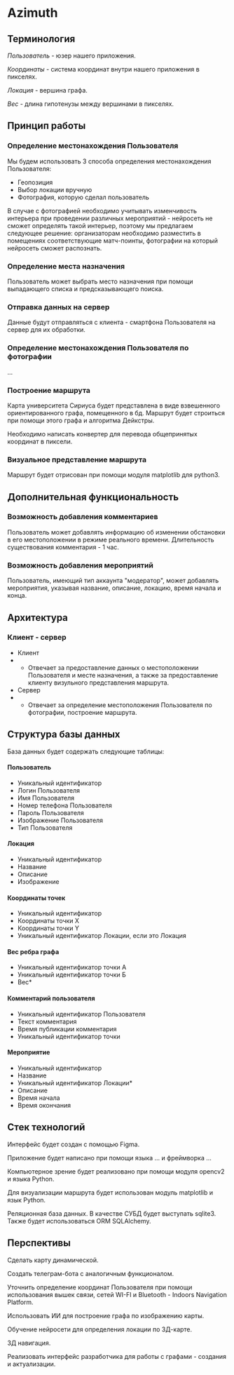 # Azimuth

## Терминология

*Пользователь* - юзер нашего приложения.

*Координаты* - система координат внутри нашего приложения в пикселях.

*Локация* - вершина графа.

*Вес* - длина гипотенузы между вершинами в пикселях.

## Принцип работы

### Определение местонахождения Пользователя

Мы будем использовать 3 способа определения местонахождения Пользователя:

 - Геопозиция
 - Выбор локации вручную
 - Фотография, которую сделал пользователь

В случае с фотографией необходимо учитывать изменчивость интерьера при проведении различных мероприятий - нейросеть не сможет определять такой интерьер, поэтому мы предлагаем следующее решение:
организаторам необходимо разместить в помещениях соответствующие матч-поинты, фотографии на который нейросеть сможет распознать.

### Определение места назначения

Пользователь может выбрать место назначения при помощи выпадающего списка и предсказывающего поиска.

### Отправка данных на сервер

Данные будут отправляться с клиента - смартфона Пользователя на сервер для их обработки.

### Определение местонахождения Пользователя по фотографии

...

### Построение маршрута

Карта университета Сириуса будет представлена в виде взвешенного ориентированного графа, помещенного в бд. Маршрут будет строиться при помощи этого графа и алгоритма Дейкстры.

Необходимо написать конвертер для перевода общепринятых координат в пиксели.

### Визуальное представление маршрута

Маршрут будет отрисован при помощи модуля matplotlib для python3.

## Дополнительная функциональность

### Возможность добавления комментариев

Пользователь может добавлять информацию об изменении обстановки в его местоположении в режиме реального времени. Длительность существования комментария - 1 час.

### Возможность добавления мероприятий

Пользователь, имеющий тип аккаунта "модератор", может добавлять мероприятия, указывая название, описание, локацию, время начала и конца.

## Архитектура

### Клиент - сервер
- Клиент
- - Отвечает за предоставление данных о местоположении Пользователя и месте назначения, а также за предоставление клиенту визульного представления маршрута.
- Сервер
- - Отвечает за определение местоположения Пользователя по фотографии, построение маршрута.

## Структура базы данных

База данных будет содержать следующие таблицы:

#### Пользователь
- Уникальный идентификатор
- Логин Пользователя
- Имя Пользователя
- Номер телефона Пользователя
- Пароль Пользователя
- Изображение Пользователя
- Тип Пользователя

#### Локация
- Уникальный идентификатор
- Название
- Описание
- Изображение

#### Координаты точек
- Уникальный идентификатор
- Координаты точки X
- Координаты точки Y
- Уникальный идентификатор Локации, если это Локация

#### Вес ребра графа
- Уникальный идентификатор точки А
- Уникальный идентификатор точки Б
- Вес*

#### Комментарий пользователя
- Уникальный идентификатор Пользователя
- Текст комментария
- Время публикации комментария
- Уникальный идентификатор точки

#### Мероприятие
- Уникальный идентификатор
- Название
- Уникальный идентификатор Локации*
- Описание
- Время начала
- Время окончания

## Стек технологий

Интерфейс будет создан с помощью Figma.

Приложение будет написано при помощи языка ... и фреймворка ...

Компьютерное зрение будет реализовано при помощи модуля opencv2 и языка Python.

Для визуализации маршрута будет использован модуль matplotlib и язык Python.

Реляционная база данных. В качестве СУБД будет выступать sqlite3. Также будет использоваться ORM SQLAlchemy.

## Перспективы

Сделать карту динамической.

Создать телеграм-бота с аналогичным функционалом.

Уточнить определение координат Пользователя при помощи использования вышек связи, сетей WI-FI и Bluetooth - Indoors Navigation Platform.

Использовать ИИ для построение графа по изображению карты.

Обучение нейросети для определения локации по 3Д-карте.

3Д навигация.

Реализовать интерфейс разработчика для работы с графами - создания и актуализации.
